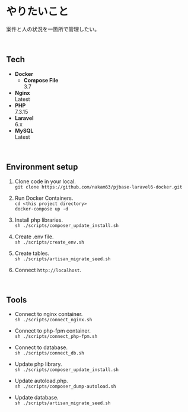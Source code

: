 # やりたいこと
案件と人の状況を一箇所で管理したい。

<br>

## Tech

* **Docker**  
  * **Compose File**  
    3.7
* **Nginx**  
  Latest
* **PHP**  
  7.3.15
* **Laravel**  
  6.x
* **MySQL**  
  Latest

<br>

## Environment setup

1. Clone code in your local.  
    ``` git clone https://github.com/nakam63/pjbase-laravel6-docker.git ```
    
2. Run Docker Containers.  
    ``` cd <this project directory> ```  
    ``` docker-compose up -d ```
    
3. Install php libraries.  
    ``` sh ./scripts/composer_update_install.sh ```
    
4. Create .env file.  
    ``` sh ./scripts/create_env.sh ```
    
5. Create tables.  
    ``` sh ./scripts/artisan_migrate_seed.sh ```
    
6. Connect `http://localhost`.

<br>

## Tools

* Connect to nginx container.  
    ``` sh ./scripts/connect_nginx.sh ```

* Connect to php-fpm container.  
    ``` sh ./scripts/connect_php-fpm.sh ```
    
* Connect to database.  
    ``` sh ./scripts/connect_db.sh ```

* Update php library.  
    ``` sh ./scripts/composer_update_install.sh ```
    
* Update autoload.php.  
    ``` sh ./scripts/composer_dump-autoload.sh ```
    
* Update database.  
    ``` sh ./scripts/artisan_migrate_seed.sh ```
